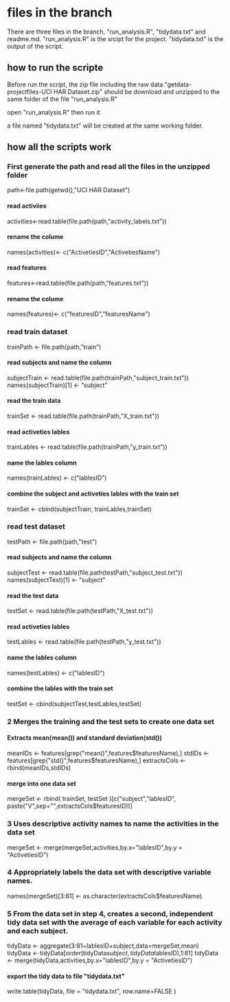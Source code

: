 # files in the branch
There are three files in the branch, "run_analysis.R", "tidydata.txt" and readme.md. 
"run_analysis.R" is the srcipt for the project.
"tidydata.txt" is the output of the script.

## how to run the scripte
Before run the script, the zip file including the raw data "getdata-projectfiles-UCI HAR Dataset.zip" should be download and unzipped to the same folder of the file "run_analysis.R"

open "run_analysis.R" then run it

a file named "tidydata.txt" will be created at the same working folder.

## how all the scripts work

### First generate the path and read all the files in the unzipped folder
path<-file.path(getwd(),"UCI HAR Dataset")

#### read activiies 
activities<-read.table(file.path(path,"activity_labels.txt"))
#### rename the colume 
names(activities)<- c("ActivetiesID","ActivetiesName")

#### read features 
features<-read.table(file.path(path,"features.txt"))
#### rename the colume 
names(features)<- c("featuresID","featuresName")

### read train dataset
trainPath <- file.path(path,"train")
#### read subjects and name the column
subjectTrain <- read.table(file.path(trainPath,"subject_train.txt"))
names(subjectTrain)[1] <- "subject"
#### read the train data
trainSet <- read.table(file.path(trainPath,"X_train.txt"))
#### read activeties lables
trainLables <- read.table(file.path(trainPath,"y_train.txt"))
#### name the lables column
names(trainLables) <- c("lablesID")
#### combine the subject and activeties lables with the train set
trainSet <- cbind(subjectTrain, trainLables,trainSet)


### read test dataset
testPath <- file.path(path,"test")
#### read subjects and name the column
subjectTest <- read.table(file.path(testPath,"subject_test.txt"))
names(subjectTest)[1] <- "subject"
#### read the test data
testSet <- read.table(file.path(testPath,"X_test.txt"))
#### read activeties lables
testLables <- read.table(file.path(testPath,"y_test.txt"))
#### name the lables column
names(testLables) <- c("lablesID")
#### combine the lables with the train set
testSet <- cbind(subjectTest,testLables,testSet)



### 2 Merges the training and the test sets to create one data set
#### Extracts mean(mean()) and standard deviation(std()) 
meanIDs <- features[grep("mean()",features$featuresName),]
stdIDs <- features[grep("std()",features$featuresName),]
extractsCols <- rbind(meanIDs,stdIDs)

#### merge into one data set
mergeSet <- rbind( trainSet, testSet )[c("subject","lablesID", paste("V",sep="",extractsCols$featuresID))]

### 3 Uses descriptive activity names to name the activities in the data set
mergeSet <- merge(mergeSet,activities,by.x="lablesID",by.y = "ActivetiesID")

### 4 Appropriately labels the data set with descriptive variable names.
names(mergeSet)[3:81] <- as.character(extractsCols$featuresName)

### 5 From the data set in step 4, creates a second, independent tidy data set with the average of each variable for each activity and each subject.
tidyData <- aggregate(3:81~lablesID+subject,data=mergeSet,mean)
tidyData <- tidyData[order(tidyData$subject,tidyData$lablesID),1:81]
tidyData <- merge(tidyData,activities,by.x="lablesID",by.y = "ActivetiesID")

#### export the tidy data to file "tidydata.txt"
write.table(tidyData, file = "tidydata.txt", row.name=FALSE )


